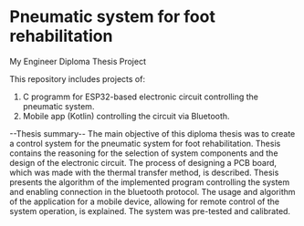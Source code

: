 # Pneumatic system for foot rehabilitation
My Engineer Diploma Thesis Project

This repository includes projects of:
1. C programm for ESP32-based electronic circuit controlling the pneumatic system.
2. Mobile app (Kotlin) controlling the circuit via Bluetooth.

  --Thesis summary--
The main objective of this diploma thesis was to create a control system for the pneumatic system for foot rehabilitation. Thesis contains the reasoning for the selection of system components and the design of the electronic circuit. The process of designing a PCB board, which was made with the thermal transfer method, is described. Thesis presents the algorithm of the implemented program controlling the system and enabling connection in the bluetooth protocol. The usage and algorithm of the application for a mobile device, allowing for remote control of the system operation, is explained. The system was pre-tested and calibrated.
